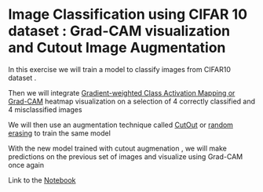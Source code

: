 # Image Classification using CIFAR 10 dataset : Grad-CAM visualization and Cutout Image Augmentation

In this exercise we will train a model to classify images from CIFAR10 dataset . 

Then we will integrate [Gradient-weighted Class Activation Mapping or Grad-CAM](https://arxiv.org/abs/1610.02391) heatmap visualization on a selection of 4 correctly classified and 4 misclassified images 

We will then use an augmentation technique called [CutOut](https://arxiv.org/abs/1708.04552) or [random erasing](https://arxiv.org/abs/1708.04896) to train the same model 

With the new model trained with cutout augmenation , we will make predictions on the previous set of images and visualize using Grad-CAM once again 

Link to the [Notebook](https://github.com/ravindrabharathi/Project1/blob/master/Session9/Assignment9.ipynb) 
